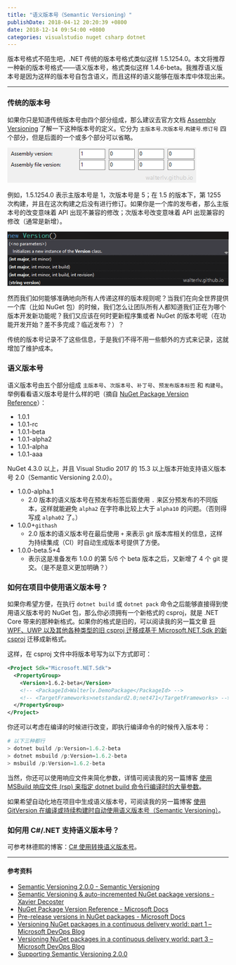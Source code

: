 ```yaml
---
title: "语义版本号（Semantic Versioning）"
publishDate: 2018-04-12 20:20:39 +0800
date: 2018-12-14 09:54:00 +0800
categories: visualstudio nuget csharp dotnet
---
```


版本号格式不陌生吧，.NET 传统的版本号格式类似这样 1.5.1254.0。本文将推荐一种新的版本号格式——语义版本号，格式类似这样 1.4.6-beta。我推荐语义版本号是因为这样的版本号自包含语义，而且这样的语义能够在版本库中体现出来。

---

<div id="toc"></div>

### 传统的版本号

如果你只是知道传统版本号由四个部分组成，那么建议去官方文档 [Assembly Versioning](https://docs.microsoft.com/en-us/dotnet/framework/app-domains/assembly-versioning?wt.mc_id=MVP) 了解一下这种版本号的定义。它分为 `主版本号`.`次版本号`.`构建号`.`修订号` 四个部分，但是后面的一个或多个部分可以省略。

![AssemblyVersion](/static/posts/2018-04-12-19-48-26.png)

例如，1.5.1254.0 表示主版本号是 1，次版本号是 5；在 1.5 的版本下，第 1255 次构建，并且在这次构建之后没有进行修订。如果你是一个库的发布者，那么主版本号的改变意味着 API 出现不兼容的修改；次版本号改变意味着 API 出现兼容的修改（通常是新增）。

![new Version()](/static/posts/2018-04-12-19-48-01.png)

然而我们如何能够准确地向所有人传递这样的版本规则呢？当我们在向全世界提供一个库（比如 NuGet 包）的时候，我们怎么让团队所有人都知道我们正在为哪个版本开发新功能呢？我们又应该在何时更新程序集或者 NuGet 的版本号呢（在功能开发开始？差不多完成？临近发布？）？

传统的版本号记录不了这些信息，于是我们不得不用一些额外的方式来记录，这就增加了维护成本。

### 语义版本号

语义版本号由五个部分组成 `主版本号`、`次版本号`、`补丁号`、`预发布版本标签` 和 `构建号`。举例看看语义版本号是什么样的吧（摘自 [NuGet Package Version Reference](https://docs.microsoft.com/en-us/nuget/reference/package-versioning?wt.mc_id=MVP)）：

- 1.0.1
- 1.0.1-rc
- 1.0.1-beta
- 1.0.1-alpha2
- 1.0.1-alpha
- 1.0.1-aaa

NuGet 4.3.0 以上，并且 Visual Studio 2017 的 15.3 以上版本开始支持语义版本号 2.0（Semantic Versioning 2.0.0）。

- 1.0.0-alpha.1
    - 2.0 版本的语义版本号在预发布标签后面使用 `.` 来区分预发布的不同版本，这样就能避免 `alpha2` 在字符串比较上大于 `alpha10` 的问题。（否则得写成 `alpha02` 了。）
- 1.0.0+`githash`
    - 2.0 版本的语义版本号在最后使用 `+` 来表示 git 版本库相关的信息，这样为持续集成（CI）时自动生成版本号提供了方便。
- 1.0.0-beta.5+4
    - 表示这是准备发布 1.0.0 的第 5/6 个 beta 版本之后，又新增了 4 个 git 提交。（是不是意义更加明确？）

### 如何在项目中使用语义版本号？

如果你希望方便，在执行 `dotnet build` 或 `dotnet pack` 命令之后能够直接得到使用语义版本号的 NuGet 包，那么你必须拥有一个新格式的 csproj，就是 .NET Core 带来的那种新格式。如果你的格式是旧的，可以阅读我的另一篇文章 [将 WPF、UWP 以及其他各种类型的旧 csproj 迁移成基于 Microsoft.NET.Sdk 的新 csproj](/post/introduce-new-style-csproj-into-net-framework.html) 迁移成新格式。

这样，在 csproj 文件中将版本号写为以下方式即可：

```xml
<Project Sdk="Microsoft.NET.Sdk">
  <PropertyGroup>
    <Version>1.6.2-beta</Version>
    <!-- <PackageId>Walterlv.DemoPackage</PackageId> -->
    <!-- <TargetFrameworks>netstandard2.0;net471</TargetFrameworks> -->
  </PropertyGroup>
</Project>
```

你还可以考虑在编译的时候进行改变，即执行编译命令的时候传入版本号：

```powershell
# 以下三种都行
> dotnet build /p:Version=1.6.2-beta
> dotnet msbuild /p:Version=1.6.2-beta
> msbuild /p:Version=1.6.2-beta
```

当然，你还可以使用响应文件来简化参数，详情可阅读我的另一篇博客 [使用 MSBuild 响应文件 (rsp) 来指定 dotnet build 命令行编译时的大量参数](/post/msbuild-response-files.html)。

如果希望自动化地在项目中生成语义版本号，可阅读我的另一篇博客 [使用 GitVersion 在编译或持续构建时自动使用语义版本号（Semantic Versioning）](/post/automatically-semantic-versioning-using-git-version-task.html)。

### 如何用 C#/.NET 支持语义版本号？

可参考林德熙的博客：[C# 使用转换语义版本号](https://lindexi.github.io/lindexi/post/C-%E4%BD%BF%E7%94%A8%E8%BD%AC%E6%8D%A2%E8%AF%AD%E4%B9%89%E7%89%88%E6%9C%AC%E5%8F%B7.html)。

---

#### 参考资料

- [Semantic Versioning 2.0.0 - Semantic Versioning](https://semver.org/)
- [Semantic Versioning & auto-incremented NuGet package versions - Xavier Decoster](https://www.xavierdecoster.com/post/2013/04/29/semantic-versioning-auto-incremented-nuget-package-versions.html)
- [NuGet Package Version Reference - Microsoft Docs](https://docs.microsoft.com/en-us/nuget/reference/package-versioning?wt.mc_id=MVP)
- [Pre-release versions in NuGet packages - Microsoft Docs](https://docs.microsoft.com/en-us/nuget/create-packages/prerelease-packages?wt.mc_id=MVP)
- [Versioning NuGet packages in a continuous delivery world: part 1 – Microsoft DevOps Blog](https://blogs.msdn.microsoft.com/devops/2016/05/03/versioning-nuget-packages-cd-1/)
- [Versioning NuGet packages in a continuous delivery world: part 3 – Microsoft DevOps Blog](https://blogs.msdn.microsoft.com/devops/2016/05/26/versioning-nuget-packages-cd-3/)
- [Supporting Semantic Versioning 2.0.0](https://blog.nuget.org/20140924/supporting-semver-2.0.0.html)
